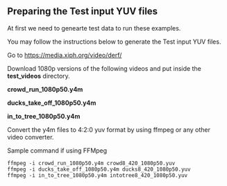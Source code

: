 ## Preparing the Test input YUV files

At first we need to genearte test data to run these examples. 

You may follow the instructions below to generate the Test input YUV files. 

Go to https://media.xiph.org/video/derf/

Download 1080p versions of the following videos and put inside the **test_videos** directory. 

**crowd_run_1080p50.y4m** 

**ducks_take_off_1080p50.y4m**

**in_to_tree_1080p50.y4m**

Convert the y4m files to 4:2:0 yuv format by using ffmpeg or any other video converter. 

Sample command if using FFMpeg

```
ffmpeg -i crowd_run_1080p50.y4m crowd8_420_1080p50.yuv
ffmpeg -i ducks_take_off_1080p50.y4m ducks8_420_1080p50.yuv
ffmpeg -i in_to_tree_1080p50.y4m intotree8_420_1080p50.yuv
```

